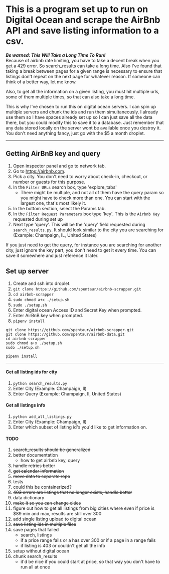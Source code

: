 # This is a program set up to run on Digital Ocean and scrape the AirBnb API and save listing information to a csv.

**_Be warned: This Will Take a Long Time To Run!_**  
Because of airbnb rate limiting, you have to take a decent break when you
get a 429 error. So search_results can take a long time. Also I've found
that taking a break between pages for a given range is necessary to ensure
that listings don't repeat on the next page for whatever reason. If
someone can think of a better way, let me know.  
    
Also, to get all the information on a given listing, you must hit
multiple urls, some of them multiple times, so that can also take a
long time.  
  
This is why I've chosen to run this on digital ocean servers. I can spin up
multiple servers and chunk the ids and run them simultaneously. I already
use them so I have spaces already set up so I can just save all the data
there, but you could modify this to save it to a database. Just remember
that any data stored locally on the server wont be available once you
destroy it. You don't need anything fancy, just go with the $5 a month
droplet.
   

----

## Getting AirBnB key and query

1) Open inspector panel and go to network tab.
2) Go to https://airbnb.com.
3) Pick a city. You don't need to worry about check-in, checkout, or number
 or guests for this purpose.
4) In the `Filter URLs` search box, type 'explore_tabs'
    - There might be multiple, and not all of them have the query param so
     you might have to check more than one. You can start with the largest
      one, that's most likely it. 
5) In the bottom section, select the Params tab.
6) In the  `Filter Request Parameters` box type 'key'. This is the `Airbnb
 Key` requested during set up
7) Next type 'query'. This will be the 'query' field requested during
  `search_results.py`. It should look similar to the city you are searching
   for (Example: Champaign, IL, United States)

If you just need to get the query, for instance you are searching for
 another city, just ignore the key part, you don't need to get it every time. 
 You can save it somewhere and just reference it later.


## Set up server
1) Create and ssh into droplet.
2) `git clone https://github.com/spentaur/airbnb-scrapper.git`
3) `cd airbnb-scrapper`
4) `sudo chmod a+x ./setup.sh`
5) `sudo ./setup.sh`
6) Enter digital ocean Access ID and Secret Key when prompted.
6) Enter AirBnB key when prompted.
7) `pipenv install`

```
git clone https://github.com/spentaur/airbnb-scrapper.git
git clone https://github.com/spentaur/airbnb-data.git
cd airbnb-scrapper
sudo chmod a+x ./setup.sh
sudo ./setup.sh
```
`pipenv install`

----

#### Get all listing ids for city

1) `python search_results.py`
2) Enter City (Example: Champaign, Il)
3) Enter Query (Example: Champaign, Il, United States)


#### Get all listings info

1) `python add_all_listings.py`
2) Enter City (Example: Champaign, Il)
3) Enter which subset of listing id's you'd like to get information on.


#### TODO
1) ~~search_results should be generalized~~
2) better documentation
    - how to get airbnb key, query
3) ~~handle retries better~~
4) ~~get calendar information~~
5) ~~move data to separate repo~~
6) tests
7) could this be containerized?
8) ~~403 errors are listings that no longer exists, handle better~~
9) data dictionary
10) ~~make it so you can change cities~~
11) figure out how to get all listings from big cities where even if price
 is $89 min and max, results are still over 300
12) add single listing upload to digital ocean
13) ~~save listing ids in multiple files~~
14) save pages that failed
    - search, listings
    - if a price range fails or a has over 300 or if a page in a range fails
    - if listing is 403 or couldn't get all the info 
15) setup without digital ocean
16) chunk search_results
    - it'd be nice if you could start at price, so that way you don't have
     to run all at once